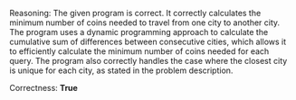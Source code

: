 Reasoning: 
The given program is correct. It correctly calculates the minimum number of coins needed to travel from one city to another city. The program uses a dynamic programming approach to calculate the cumulative sum of differences between consecutive cities, which allows it to efficiently calculate the minimum number of coins needed for each query. The program also correctly handles the case where the closest city is unique for each city, as stated in the problem description.

Correctness: **True**